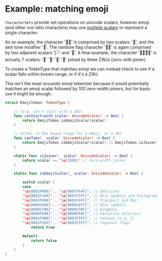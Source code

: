 # Example: matching emoji

`CharacterSets` provide set operations on unicode scalars, however emoji (and other non latin characters) may use [multiple scalars]((https://oleb.net/blog/2016/12/emoji-4-0/)) to represent a single character.

As an example, the character '👶🏿' is comprised by two scalars: '👶', and the skin tone modifier '🏿'.
The rainbow flag character '🏳️‍🌈' is again comprised by two adjacent scalars '🏳' and '🌈'.
A final example, the character '👨‍👨‍👧‍👦' is actually 7 scalars: '👨' '👨' '👧' '👦' joined by three ZWJs (zero-with joiner).

To create a TokenType that matches emoji we can instead check to see if a scalar falls within known range, or if it's a ZWJ.

This isn't the most *accurate* emoji tokenizer because it would potentially matches an emoji scalar followed by 100 zero-width joiners, but for basic use it might be enough.

````Swift
struct EmojiToken: TokenType {

    // (e.g. can't start with a ZWJ)
    func canStart(with scalar: UnicodeScalar) -> Bool {
        return EmojiToken.isEmojiScalar(scalar)
    }

    // either in the known range for a emoji, or a ZWJ
    func canTake(_ scalar: UnicodeScalar) -> Bool {
        return EmojiToken.isEmojiScalar(scalar) || EmojiToken.isJoiner(scalar)
    }

    static func isJoiner(_ scalar: UnicodeScalar) -> Bool {
        return scalar == "\u{200D}" // Zero-width joiner
    }

    static func isEmojiScalar(_ scalar: UnicodeScalar) -> Bool {

        switch scalar {
        case
        "\u{0001F600}"..."\u{0001F64F}", // Emoticons
        "\u{0001F300}"..."\u{0001F5FF}", // Misc Symbols and Pictographs
        "\u{0001F680}"..."\u{0001F6FF}", // Transport and Map
        "\u{00002600}"..."\u{000026FF}", // Misc symbols
        "\u{00002700}"..."\u{000027BF}", // Dingbats
        "\u{0000FE00}"..."\u{0000FE0F}", // Variation Selectors
        "\u{0001F900}"..."\u{0001F9FF}", // Various (e.g. 🤖)
        "\u{0001F1E6}"..."\u{0001F1FF}": // regional flags
            return true

        default:
            return false
        }
    }
}

````
